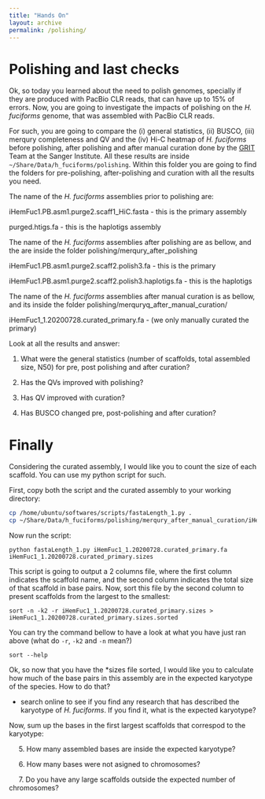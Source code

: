 ```yaml
---
title: "Hands On"
layout: archive
permalink: /polishing/
---  
```


# Polishing and last checks

Ok, so today you learned about the need to polish genomes, specially if they are produced with PacBio CLR reads, that can have up to 15% of errors. Now, you are going to investigate the impacts of polishing on the *H. fuciforms* genome, that was assembled with PacBio CLR reads.  


For such, you are going to compare the (i) general statistics, (ii) BUSCO, (iii) merqury completeness and QV and the (iv) Hi-C heatmap of *H. fuciforms* before polishing, after polishing and after manual curation done by the [GRIT](https://www.sanger.ac.uk/group/genome-reference-informatics-team/) Team at the Sanger Institute. All these results are inside `~/Share/Data/h_fuciforms/polishing`. Within this folder you are going to find the folders for pre-polishing, after-polishing and curation with all the results you need.

The name of the *H. fuciforms* assemblies prior to polishing are:

iHemFuc1.PB.asm1.purge2.scaff1_HiC.fasta - this is the primary assembly

purged.htigs.fa - this is the haplotigs assembly 

The name of the *H. fuciforms* assemblies after polishing are as bellow, and the are inside the folder polishing/merqury_after_polishing

iHemFuc1.PB.asm1.purge2.scaff2.polish3.fa - this is the primary

iHemFuc1.PB.asm1.purge2.scaff2.polish3.haplotigs.fa - this is the haplotigs 


The name of the *H. fuciforms* assemblies after manual curation is as bellow, and its inside the folder polishing/merquryq_after_manual_curation/


iHemFuc1_1.20200728.curated_primary.fa - (we only manually curated the primary)


Look at all the results and answer:

1. What were the general statistics (number of scaffolds, total assembled size, N50) for pre, post polishing and after curation?

2. Has the QVs improved with polishing?

3. Has QV improved with curation?

4. Has BUSCO changed pre, post-polishing and after curation?


# Finally

Considering the curated assembly, I would like you to count the size of each scaffold. You can use my python script for such.

First, copy both the script and the curated assembly to your working directory:  

```bash  
cp /home/ubuntu/softwares/scripts/fastaLength_1.py .  
cp ~/Share/Data/h_fuciforms/polishing/merqury_after_manual_curation/iHemFuc1_1.20200728.curated_primary.fa .
```

Now run the script:

```console  
python fastaLength_1.py iHemFuc1_1.20200728.curated_primary.fa iHemFuc1_1.20200728.curated_primary.sizes
```  

This script is going to output a 2 columns file, where the first column indicates the scaffold name, and the second column indicates the total size of that scaffold in base pairs. Now, sort this file by the second column to present scaffolds from the largest to the smallest:

```console  
sort -n -k2 -r iHemFuc1_1.20200728.curated_primary.sizes > iHemFuc1_1.20200728.curated_primary.sizes.sorted
```  

You can try the command bellow to have a look at what you have just ran above (what do `-r`, `-k2` and `-n` mean?)
```console  
sort --help
```


Ok, so now that you have the \*sizes file sorted, I would like you to calculate how much of the base pairs in this assembly are in the expected karyotype of the species. How to do that?

- search online to see if you find any research that has described the karyotype of *H. fuciforms*. If you find it, what is the expected karyotype?

Now, sum up the bases in the first largest scaffolds that correspod to the karyotype:   

     5\. How many assembled bases are inside the expected karyotype?      
    
     6\. How many bases were not asigned to chromosomes? 

     7\. Do you have any large scaffolds outside the expected number of chromosomes?
